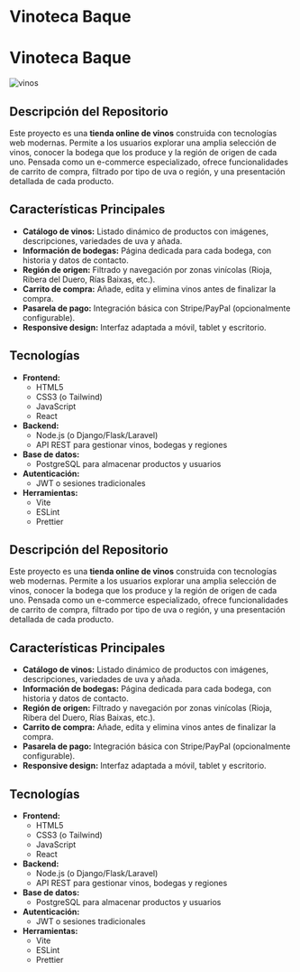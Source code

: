# Vinoteca Baque

# Vinoteca Baque

![vinos](https://github.com/user-attachments/assets/98dc06d8-c7de-4bf7-9fc7-fd3c11e063d1)

## Descripción del Repositorio

Este proyecto es una **tienda online de vinos** construida con tecnologías web modernas. Permite a los usuarios explorar una amplia selección de vinos, conocer la bodega que los produce y la región de origen de cada uno. Pensada como un e-commerce especializado, ofrece funcionalidades de carrito de compra, filtrado por tipo de uva o región, y una presentación detallada de cada producto.

## Características Principales

* **Catálogo de vinos:** Listado dinámico de productos con imágenes, descripciones, variedades de uva y añada.
* **Información de bodegas:** Página dedicada para cada bodega, con historia y datos de contacto.
* **Región de origen:** Filtrado y navegación por zonas vinícolas (Rioja, Ribera del Duero, Rías Baixas, etc.).
* **Carrito de compra:** Añade, edita y elimina vinos antes de finalizar la compra.
* **Pasarela de pago:** Integración básica con Stripe/PayPal (opcionalmente configurable).
* **Responsive design:** Interfaz adaptada a móvil, tablet y escritorio.

## Tecnologías

* **Frontend:**
    * HTML5
    * CSS3 (o Tailwind)
    * JavaScript
    * React
* **Backend:**
    * Node.js (o Django/Flask/Laravel)
    * API REST para gestionar vinos, bodegas y regiones
* **Base de datos:**
    * PostgreSQL para almacenar productos y usuarios
* **Autenticación:**
    * JWT o sesiones tradicionales
* **Herramientas:**
    * Vite
    * ESLint
    * Prettier

## Descripción del Repositorio

Este proyecto es una **tienda online de vinos** construida con tecnologías web modernas. Permite a los usuarios explorar una amplia selección de vinos, conocer la bodega que los produce y la región de origen de cada uno. Pensada como un e-commerce especializado, ofrece funcionalidades de carrito de compra, filtrado por tipo de uva o región, y una presentación detallada de cada producto.

## Características Principales

* **Catálogo de vinos:** Listado dinámico de productos con imágenes, descripciones, variedades de uva y añada.
* **Información de bodegas:** Página dedicada para cada bodega, con historia y datos de contacto.
* **Región de origen:** Filtrado y navegación por zonas vinícolas (Rioja, Ribera del Duero, Rías Baixas, etc.).
* **Carrito de compra:** Añade, edita y elimina vinos antes de finalizar la compra.
* **Pasarela de pago:** Integración básica con Stripe/PayPal (opcionalmente configurable).
* **Responsive design:** Interfaz adaptada a móvil, tablet y escritorio.

## Tecnologías

* **Frontend:**
    * HTML5
    * CSS3 (o Tailwind)
    * JavaScript
    * React
* **Backend:**
    * Node.js (o Django/Flask/Laravel)
    * API REST para gestionar vinos, bodegas y regiones
* **Base de datos:**
    * PostgreSQL para almacenar productos y usuarios
* **Autenticación:**
    * JWT o sesiones tradicionales
* **Herramientas:**
    * Vite
    * ESLint
    * Prettier
